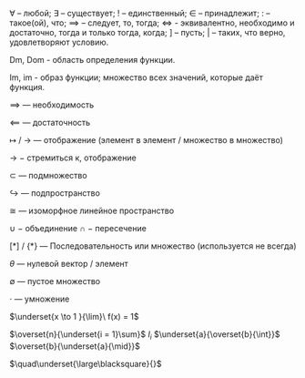 $\forall$ – любой; $\exists$ – существует; ! – единственный; $\in$ – принадлежит; : – такое(ой), что; $\implies$ – следует, то, тогда; $\iff$ - эквивалентно, необходимо и достаточно, тогда и только тогда, когда; ] – пусть; | – таких, что верно, удовлетворяют условию.

Dm, Dom - область определения функции.

Im, im - образ функции; множество всех значений, которые даёт функция.

$\implies$ — необходимость

$\impliedby$ — достаточность

$\longmapsto$ / $\longrightarrow$ — отображение (элемент в элемент $/$ множество в множество)

$\to$ $-$ стремиться к, отображение

$\subset$ — подмножество

$\hookrightarrow$ — подпространство

$\cong$ — изоморфное линейное пространство

$\cup$ $-$ объединение $\cap$ $-$ пересечение

$[ * ]$ / $\{ * \}$ — Последовательность или множество (используется не всегда)

$\theta$ — нулевой вектор / элемент

$\emptyset$ — пустое множество

$\cdot$ — умножение

$\underset{x \to 1 }{\lim}\ f(x) = 1$

$\overset{n}{\underset{i = 1}\sum}$ $I_i$ $\underset{a}{\overset{b}{\int}}$ $\overset{b}{\underset{a}{\mid}}$ 

$\quad\underset{\large\blacksquare}{}$
